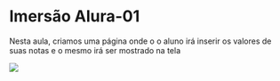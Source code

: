 # Imersão Alura-01

<p>Nesta aula, criamos uma página onde o o aluno irá inserir os valores de suas notas e o mesmo irá ser mostrado na tela</p>


<img  align="center" src="https://user-images.githubusercontent.com/97850268/157347348-229b6430-3b38-41a9-ae8d-aba3334a68ce.png">
